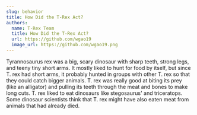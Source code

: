 ```yaml
---
slug: behavior
title: How Did the T-Rex Act?
authors:
  name: T-Rex Team
  title: How Did the T-Rex Act?
  url: https://github.com/wgao19
  image_url: https://github.com/wgao19.png
---
```


Tyrannosaurus rex was a big, scary dinosaur with sharp teeth, strong legs, and teeny tiny short arms. It mostly liked to hunt for food by itself, but since T. rex had short arms, it probably hunted in groups with other T. rex so that they could catch bigger animals. T. rex was really good at biting its prey (like an alligator) and pulling its teeth through the meat and bones to make long cuts. T. rex liked to eat dinosaurs like stegosaurus' and triceratops. Some dinosaur scientists think that T. rex might have also eaten meat from animals that had already died.
